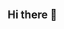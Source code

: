 ## Hi there 👋

<!--<h1 align="center">Hi 👋, I'm Pradeep lodhi</h1>
<h3 align="center">A passionate software engineer from India</h3>

<p align="left"> <img src="https://komarev.com/ghpvc/?username=pradeeplodhe&label=Profile%20views&color=0e75b6&style=flat" alt="pradeeplodhe" /> </p>

<p align="left"> <a href="https://github.com/ryo-ma/github-profile-trophy"><img src="https://github-profile-trophy.vercel.app/?username=pradeeplodhe" alt="pradeeplodhe" /></a> </p>

- 🔭 I’m currently studying in *Sager institute of research & technology -Excellence (SIRTE)*

- 🌱 I’m currently learning *Java DSA*

- 📫 How to reach me *Mail= lodhipradeep948@gmail.com. , contact no= 7222947707*

- ⚡ Fun fact *I think I am funny😃*

<h3 align="left">Connect with me:</h3>
<p align="left">
<a href="https://linkedin.com/in/pradeep lodhi" target="blank"><img align="center" src="https://raw.githubusercontent.com/rahuldkjain/github-profile-readme-generator/master/src/images/icons/Social/linked-in-alt.svg" alt="pradeep lodhi" height="30" width="40" /></a>
<a href="https://instagram.com/pradeep_lodhi_rajput" target="blank"><img align="center" src="https://raw.githubusercontent.com/rahuldkjain/github-profile-readme-generator/master/src/images/icons/Social/instagram.svg" alt="pradeep_lodhi_rajput" height="30" width="40" /></a>
<a href="https://www.leetcode.com/pradeeplodhi" target="blank"><img align="center" src="https://raw.githubusercontent.com/rahuldkjain/github-profile-readme-generator/master/src/images/icons/Social/leet-code.svg" alt="pradeeplodhi" height="30" width="40" /></a>
</p>

<h3 align="left">Languages and Tools:</h3>
<p align="left"> <a href="https://www.w3schools.com/cpp/" target="_blank" rel="noreferrer"> <img src="https://raw.githubusercontent.com/devicons/devicon/master/icons/cplusplus/cplusplus-original.svg" alt="cplusplus" width="40" height="40"/> </a> <a href="https://www.java.com" target="_blank" rel="noreferrer"> <img src="https://raw.githubusercontent.com/devicons/devicon/master/icons/java/java-original.svg" alt="java" width="40" height="40"/> </a> </p>

<p><img align="left" src="https://github-readme-stats.vercel.app/api/top-langs?username=pradeeplodhe&show_icons=true&locale=en&layout=compact" alt="pradeeplodhe" /></p>

<p>&nbsp;<img align="center" src="https://github-readme-stats.vercel.app/api?username=pradeeplodhe&show_icons=true&locale=en" alt="pradeeplodhe" /></p>

<p><img align="center" src="https://github-readme-streak-stats.herokuapp.com/?user=pradeeplodhe&" alt="pradeeplodhe" /></p>
**Pradeeplodhe/Pradeeplodhe** is a ✨ _special_ ✨ repository because its `README.md` (this file) appears on your GitHub profile.

Here are some ideas to get you started:

- 🔭 I’m currently working on ...
- 🌱 I’m currently learning ...
- 👯 I’m looking to collaborate on ...
- 🤔 I’m looking for help with ...
- 💬 Ask me about ...
- 📫 How to reach me: ...
- 😄 Pronouns: ...
- ⚡ Fun fact: ...
-->
